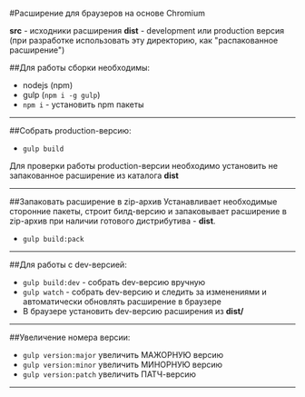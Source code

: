 #Расширение для браузеров на основе Chromium 

**src** - исходники расширения
**dist** - development или production версия (при разработке использовать эту директорию, как "распакованное расширение")  

##Для работы сборки необходимы:
* nodejs (npm)
* gulp (`npm i -g gulp`)
* `npm i` - установить npm пакеты
- - -


##Собрать production-версию:
* `gulp build` 

Для проверки работы production-версии необходимо установить не запакованное расширение из каталога **dist** 
- - -


##Запаковать расширение в zip-архив
Устанавливает необходимые сторонние пакеты, строит билд-версию и запаковывает расширение в zip-архив
при наличии готового дистрибутива - **dist**. 

* `gulp build:pack`
- - -


##Для работы с dev-версией:
* `gulp build:dev` - собрать dev-версию вручную
* `gulp watch` - собрать dev-версию и следить за изменениями и автоматически обновлять расширение в браузере
* В браузере установить dev-версию расширения из **dist/**
- - -


##Увеличение номера версии:
* `gulp version:major` увеличить МАЖОРНУЮ версию
* `gulp version:minor` увеличить МИНОРНУЮ версию
* `gulp version:patch` увеличить ПАТЧ-версию
- - -
